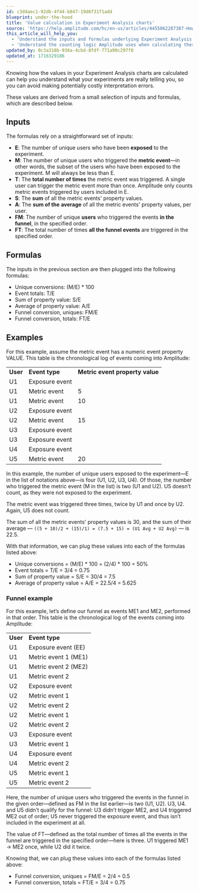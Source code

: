```yaml
---
id: c3d4aec1-92db-4f44-b847-19d6f31f1add
blueprint: under-the-hood
title: 'Value calculation in Experiment Analysis charts'
source: 'https://help.amplitude.com/hc/en-us/articles/4455062287387-How-Amplitude-calculates-the-values-in-Experiment-Analysis-charts'
this_article_will_help_you:
  - 'Understand the inputs and formulas underlying Experiment Analysis charts'
  - 'Understand the counting logic Amplitude uses when calculating these values'
updated_by: 0c3a318b-936a-4cbd-8fdf-771a90c297f0
updated_at: 1716329186
---
```

Knowing how the values in your Experiment Analysis charts are calculated can help you understand what your experiments are really telling you, so you can avoid making potentially costly interpretation errors.

These values are derived from a small selection of inputs and formulas, which are described below.

## Inputs

The formulas rely on a straightforward set of inputs:

* **E**: The number of unique users who have been **exposed** to the experiment.
* **M**: The number of unique users who triggered the **metric event**—in other words, the subset of the users who have been exposed to the experiment. M will always be less than E.
* **T**: The **total number of times** the metric event was triggered. A single user can trigger the metric event more than once. Amplitude only counts metric events triggered by users included in E.
* **S**: The **sum** of all the metric events' property values.
* **A**: The **sum of the** **average** of all the metric events' property values, per user.
* **FM**: The number of unique **users** who triggered the events **in the funnel**, in the specified order.
* **FT**: The total number of times **all the funnel events** are triggered in the specified order.

## Formulas

The inputs in the previous section are then plugged into the following formulas:

* Unique conversions: (M/E) \* 100
* Event totals: T/E
* Sum of property value: S/E
* Average of property value: A/E
* Funnel conversion, uniques: FM/E
* Funnel conversion, totals: FT/E

## Examples

For this example, assume the metric event has a numeric event property VALUE. This table is the chronological log of events coming into Amplitude:

|  |  |  |
| --- | --- | --- |
| **User** | **Event type** | **Metric event property value** |
| U1 | Exposure event |  |
| U1 | Metric event | 5 |
| U1 | Metric event | 10 |
| U2 | Exposure event |  |
| U2 | Metric event | 15 |
| U3 | Exposure event |  |
| U3 | Exposure event |  |
| U4 | Exposure event |  |
| U5 | Metric event | 20 |

In this example, the number of unique users exposed to the experiment—E in the list of notations above—is four (U1, U2, U3, U4). Of those, the number who triggered the metric event (M in the list) is two (U1 and U2). U5 doesn’t count, as they were not exposed to the experiment.

The metric event was triggered three times, twice by U1 and once by U2. Again, U5 does not count.

The sum of all the metric events' property values is 30, and the sum of their average — ```((5 + 10)/2 + (15)/1) = (7.5 + 15) = (U1 Avg + U2 Avg)``` — is 22.5.

With that information, we can plug these values into each of the formulas listed above:

* Unique conversions = (M/E) \* 100 = (2/4) \* 100 = 50%
* Event totals = T/E = 3/4 = 0.75
* Sum of property value = S/E = 30/4 = 7.5
* Average of property value = A/E = 22.5/4 = 5.625

### Funnel example

For this example, let’s define our funnel as events ME1 and ME2, performed in that order. This table is the chronological log of the events coming into Amplitude:

|  |  |
| --- | --- |
| **User** | **Event type** |
| U1 | Exposure event (EE) |
| U1 | Metric event 1 (ME1) |
| U1 | Metric event 2 (ME2) |
| U1 | Metric event 2 |
| U2 | Exposure event |
| U2 | Metric event 1 |
| U2 | Metric event 2 |
| U2 | Metric event 1 |
| U2 | Metric event 2 |
| U3 | Exposure event |
| U3 | Metric event 1 |
| U4 | Exposure event |
| U4 | Metric event 2 |
| U5 | Metric event 1 |
| U5 | Metric event 2 |

Here, the number of unique users who triggered the events in the funnel in the given order—defined as FM in the list earlier—is two (U1, U2). U3, U4. and U5 didn’t qualify for the funnel: U3 didn’t trigger ME2, and U4 triggered ME2 out of order; U5 never triggered the exposure event, and thus isn’t included in the experiment at all.

The value of FT—defined as the total number of times all the events in the funnel are triggered in the specified order—here is three. U1 triggered ME1 → ME2 once, while U2 did it twice.

Knowing that, we can plug these values into each of the formulas listed above:

* Funnel conversion, uniques = FM/E = 2/4 = 0.5
* Funnel conversion, totals = FT/E = 3/4 = 0.75